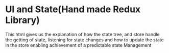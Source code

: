 # UI and State(Hand made Redux Library)
This html gives us the explanation of how the state tree, and store handle the getting of state, listening for state changes and how to update the state in the store enabling achievement of a predictable state Management
